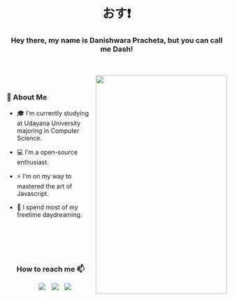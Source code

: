 <h1 align="center">おす❗ </h1>
<h3 align="center">Hey there, my name is Danishwara Pracheta, but you can call me Dash!</h3>
</br></br>

<div align="right">
  <img align="right" top="500" height="500" width="300" src="https://github.com/dash4k/dash4k/assets/133938416/9c4e0125-906d-4d3d-806c-19ea97aeed44">
</div>
</br>

### 📝 About Me

* 🎓 I’m currently studying at Udayana University majoring in Computer Science.

* 💻 I’m a open-source enthusiast.

* ⚡ I’m on my way to mastered the art of Javascript.

* 👀 I spend most of my freetime daydreaming.

</br></br></br></br>
<h3 align="center" >How to reach me 📫</h3>

<p align="center">

 <div align="center"  class="icons-social" style="margin-left: 10px;">
        <a style="margin-left: 10px;"  target="_blank" href="https://www.linkedin.com/in/dash4k/">
			<img src="https://img.shields.io/badge/LinkedIn-0077B5?style=for-the-badge&logo=linkedin&logoColor=white"></a>
<!--         <a style="margin-left: 10px;" target="_blank" href="https://github.com/dash4k">
		<img src="https://img.icons8.com/doodle/40/000000/github--v1.png"></a> -->
		<a style="margin-left: 10px;" target="_blank" href="https://stackoverflow.com/users/23180803/danishwara-pracheta">
				<img src="https://img.shields.io/badge/stack%20overflow-FE7A16?logo=stack-overflow&logoColor=white&style=for-the-badge"></a>
        <a style="margin-left: 10px;" target="_blank" href="https://discordapp.com/users/404631156068188170">
			<img src="https://img.shields.io/badge/Discord-5865F2.svg?style=for-the-badge&logo=Discord&logoColor=white"></a>
      </div>

</p>



